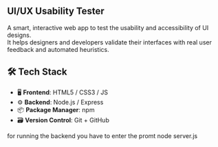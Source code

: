 ## UI/UX Usability Tester 
A smart, interactive web app to test the usability and accessibility of UI designs.  
It helps designers and developers validate their interfaces with real user feedback and automated heuristics.

## 🛠️ Tech Stack

- 🖥️ **Frontend**: HTML5 / CSS3 / JS
- ⚙️ **Backend**: Node.js / Express
- 📦 **Package Manager**: npm
- 🗃️ **Version Control**: Git + GitHub

for running the backend you have to enter the promt node server.js
